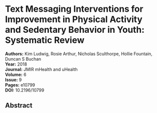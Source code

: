 # Text Messaging Interventions for Improvement in Physical Activity and Sedentary Behavior in Youth: Systematic Review

**Authors:** Kim Ludwig, Rosie Arthur, Nicholas Sculthorpe, Hollie Fountain, Duncan S Buchan  
**Year:** 2018  
**Journal:** JMIR mHealth and uHealth  
**Volume:** 6  
**Issue:** 9  
**Pages:** e10799  
**DOI:** 10.2196/10799  

## Abstract


